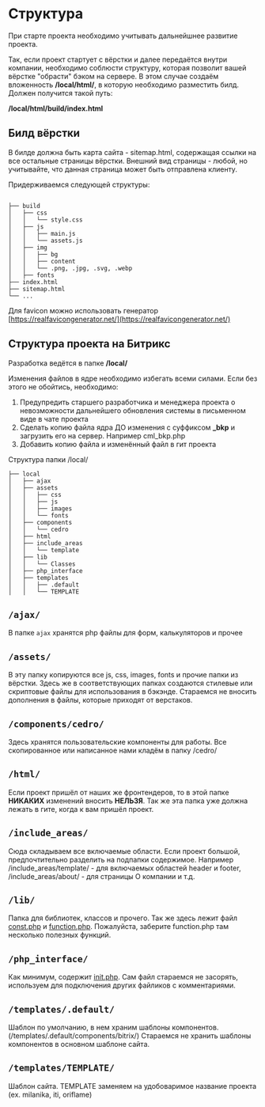 # Структура

При старте проекта необходимо учитывать дальнейшнее развитие проекта.

Так, если проект стартует с вёрстки и далее передаётся внутри компании, необходимо соблюсти структуру, которая позволит вашей вёрстке "обрасти" бэком на сервере. В этом случае создаём вложенность **/local/html/**, в которую необходимо разместить билд. Должен получится такой путь:

**/local/html/build/index.html**

## Билд вёрстки
В билде должна быть карта сайта - sitemap.html, содержащая ссылки на все остальные страницы вёрстки. Внешний вид страницы - любой, но учитывайте, что данная страница может быть отправлена клиенту.

Придерживаемся следующей структуры:
```text

├── build
│   ├── css
│   │   └── style.css
│   ├── js
│   │   ├── main.js
│   │   └── assets.js
│   ├── img
│   │   ├── bg
│   │   ├── content
│   │   └── .png, .jpg, .svg, .webp
│   ├── fonts
├── index.html
├── sitemap.html
└── ...
```

Для favicon можно использовать генератор [https://realfavicongenerator.net/](https://realfavicongenerator.net/)


## Структура проекта на Битрикс

Разработка ведётся в папке **/local/**

Изменения файлов в ядре необходимо избегать всеми силами. Если без этого не обойтись, необходимо:

1. Предупредить старшего разработчика и менеджера проекта о невозможности дальнейшего обновления системы в письменном виде в чате проекта
2. Сделать копию файла ядра ДО изменения с суффиксом **_bkp** и загрузить его на сервер. Например cml_bkp.php
3. Добавить копию файла и изменённый файл в гит проекта

Структура папки /local/

```
├── local
│   ├── ajax
│   ├── assets
│   │   ├── css
│   │   ├── js
│   │   ├── images
│   │   └── fonts
│   ├── components
│   │   └── cedro
│   ├── html
│   ├── include_areas
│   │   └── template
│   ├── lib
│   │   └── Classes
│   ├── php_interface
│   ├── templates
│   │   ├── .default
│   │   └── TEMPLATE
```

## `/ajax/`

В папке `ajax` хранятся php файлы для форм, калькуляторов и прочее

## `/assets/`

В эту папку копируются все js, css, images, fonts и прочие папки из вёрстки. Здесь же в соответствующих папках создаются стилевые или скриптовые файлы для использования в бэкэнде. Стараемся не вносить дополнения в файлы, которые приходят от верстаков.

## `/components/cedro/`

Здесь хранятся пользовательские компоненты для работы. Все скопированное или написанное нами кладём в папку /cedro/

## `/html/`

Если проект пришёл от наших же фронтендеров, то в этой папке **НИКАКИХ** изменений вносить **НЕЛЬЗЯ**. Так же эта папка уже должна лежать в гите, когда к вам пришёл проект.

## `/include_areas/`

Сюда складываем все включаемые области. Если проект большой, предпочтительно разделить на подпапки содержимое. Например /include_areas/template/ - для включаемых областей header и footer, /include_areas/about/ -  для страницы О компании и т.д.

## `/lib/`

Папка для библиотек, классов и прочего. Так же здесь лежит файл [const.php](const.md) и [function.php](function.md). Пожалуйста, заберите function.php там несколько полезных функций.

## `/php_interface/`

Как минимум, содержит [init.php](init.md). Сам файл стараемся не засорять, используем для подключения других файликов с комментариями.

## `/templates/.default/`

Шаблон по умолчанию, в нем храним шаблоны компонентов. (/templates/.default/components/bitrix/)
Стараемся не хранить шаблоны компонентов в основном шаблоне сайта.

## `/templates/TEMPLATE/`

Шаблон сайта. TEMPLATE заменяем на удобоваримое название проекта (ex. milanika, iti, oriflame)

